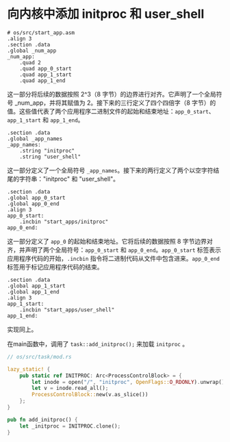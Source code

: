 # 向内核中添加 initproc 和 user_shell

```assembly
# os/src/start_app.asm
.align 3
.section .data
.global _num_app
_num_app:
    .quad 2
    .quad app_0_start
    .quad app_1_start
    .quad app_1_end
```

这一部分将后续的数据按照 2^3（8 字节）的边界进行对齐。它声明了一个全局符号 _num_app，并将其赋值为 2。接下来的三行定义了四个四倍字（8 字节）的值。这些值代表了两个应用程序二进制文件的起始和结束地址：`app_0_start`、`app_1_start` 和 `app_1_end`。

```assembly
.section .data
.global _app_names
_app_names:
    .string "initproc"
    .string "user_shell"
```

这一部分定义了一个全局符号 `_app_names`。接下来的两行定义了两个以空字符结尾的字符串："initproc" 和 "user_shell"。

```assembly
.section .data
.global app_0_start
.global app_0_end
.align 3
app_0_start:
    .incbin "start_apps/initproc"
app_0_end:
```

这一部分定义了 `app_0` 的起始和结束地址。它将后续的数据按照 8 字节边界对齐，并声明了两个全局符号：`app_0_start` 和 `app_0_end`。`app_0_start` 标签表示应用程序代码的开始，`.incbin` 指令将二进制代码从文件中包含进来。`app_0_end` 标签用于标记应用程序代码的结束。

```assembly
.section .data
.global app_1_start
.global app_1_end
.align 3
app_1_start:
    .incbin "start_apps/user_shell"
app_1_end:
```

实现同上。

在main函数中，调用了 `task::add_initproc();` 来加载 `initproc` 。

```rust
// os/src/task/mod.rs

lazy_static! {
    pub static ref INITPROC: Arc<ProcessControlBlock> = {
        let inode = open("/", "initproc", OpenFlags::O_RDONLY).unwrap();
        let v = inode.read_all();
        ProcessControlBlock::new(v.as_slice())
    };
}

pub fn add_initproc() {
    let _initproc = INITPROC.clone();
}

```
